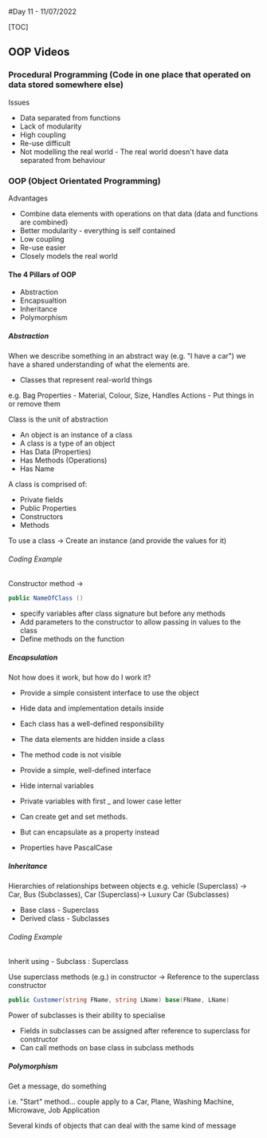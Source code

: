 
#Day 11 - 11/07/2022

[TOC]

## OOP Videos

### Procedural Programming (Code in one place that operated on data stored somewhere else)

Issues
- Data separated from functions
- Lack of modularity
- High coupling
- Re-use difficult
- Not modelling the real world - The real world doesn't have data separated from behaviour


### OOP (Object Orientated Programming)

Advantages
- Combine data elements with operations on that data (data and functions are combined)
- Better modularity - everything is self contained
- Low coupling
- Re-use easier
- Closely models the real world

#### The 4 Pillars of OOP
- Abstraction
- Encapsualtion
- Inheritance
- Polymorphism

##### Abstraction

When we describe something in an abstract way (e.g. "I have a car") we have a shared understanding of what the elements are.

- Classes that represent real-world things

e.g. Bag 
Properties - Material, Colour, Size, Handles
Actions - Put things in or remove them

Class is the unit of abstraction
- An object is an instance of a class
- A class is a type of an object
- Has Data (Properties)
- Has Methods (Operations)
- Has Name

A class is comprised of:
- Private fields
- Public Properties
- Constructors
- Methods

To use a class
-> Create an instance (and provide the values for it)

###### Coding Example

Constructor method ->
```csharp
public NameOfClass ()
```

- specify variables after class signature but before any methods
- Add parameters to the constructor to allow passing in values to the class
- Define methods on the function

##### Encapsulation

Not how does it work, but how do I work it?

- Provide a simple consistent interface to use the object
- Hide data and implementation details inside
- Each class has a well-defined responsibility


- The data elements are hidden inside a class
- The method code is not visible
- Provide a simple, well-defined interface


- Hide internal variables
- Private variables with first _ and lower case letter


- Can create get and set methods.
- But can encapsulate as a property instead
- Properties have PascalCase

##### Inheritance

Hierarchies of relationships between objects
e.g. vehicle (Superclass) -> Car, Bus (Subclasses),  Car (Superclass)-> Luxury Car (Subclasses)
- Base class - Superclass
- Derived class - Subclasses

###### Coding Example

Inherit using - Subclass : Superclass

Use superclass methods (e.g.) in constructor -> Reference to the superclass constructor

```csharp
public Customer(string FName, string LName) base(FName, LName)
```

Power of subclasses is their ability to specialise
- Fields in subclasses can be assigned after reference to superclass for constructor
- Can call methods on base class in subclass methods

##### Polymorphism

Get a message, do something

i.e. "Start" method... couple apply to a Car, Plane, Washing Machine, Microwave, Job Application

Several kinds of objects that can deal with the same kind of message
